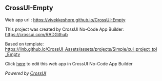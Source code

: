 ## CrossUI-Empty
Web app url : https://vivekkeshore.github.io/CrossUI-Empty

This project was created by CrossUI No-Code App Builder: https://crossui.com/RADGithub

Based on template: https://linb.github.io/CrossUI_Assets/assets/projects/Simple/xui_project_tpl_Empty

Click [here](https://crossui.com/RADGithub/#!from=github&owner=vivekkeshore&repo=CrossUI-Empty) to edit this web app in CrossUI No-Code App Builder

<i>Powered by [CrossUI](https://crossui.com)</i>
